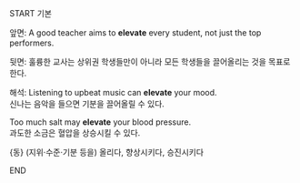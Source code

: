 START
기본

앞면:
A good teacher aims to **elevate** every student, not just the top performers.

뒷면:
훌륭한 교사는 상위권 학생들만이 아니라 모든 학생들을 끌어올리는 것을 목표로 한다.

해석:
Listening to upbeat music can **elevate** your mood.  
신나는 음악을 들으면 기분을 끌어올릴 수 있다.  

Too much salt may **elevate** your blood pressure.  
과도한 소금은 혈압을 상승시킬 수 있다.  

{동} (지위·수준·기분 등을) 올리다, 향상시키다, 승진시키다
<!--ID: 1746271863355-->
END